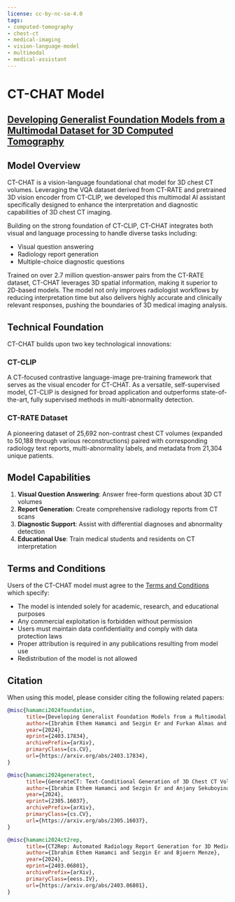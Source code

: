 ```yaml
---
license: cc-by-nc-sa-4.0
tags:
- computed-tomography
- chest-ct
- medical-imaging
- vision-language-model
- multimodal
- medical-assistant
---
```


# CT-CHAT Model

## [Developing Generalist Foundation Models from a Multimodal Dataset for 3D Computed Tomography](https://arxiv.org/abs/2403.17834)

## Model Overview

CT-CHAT is a vision-language foundational chat model for 3D chest CT volumes. Leveraging the VQA dataset derived from CT-RATE and pretrained 3D vision encoder from CT-CLIP, we developed this multimodal AI assistant specifically designed to enhance the interpretation and diagnostic capabilities of 3D chest CT imaging.

Building on the strong foundation of CT-CLIP, CT-CHAT integrates both visual and language processing to handle diverse tasks including:
- Visual question answering
- Radiology report generation
- Multiple-choice diagnostic questions

Trained on over 2.7 million question-answer pairs from the CT-RATE dataset, CT-CHAT leverages 3D spatial information, making it superior to 2D-based models. The model not only improves radiologist workflows by reducing interpretation time but also delivers highly accurate and clinically relevant responses, pushing the boundaries of 3D medical imaging analysis.

## Technical Foundation

CT-CHAT builds upon two key technological innovations:

### CT-CLIP
A CT-focused contrastive language-image pre-training framework that serves as the visual encoder for CT-CHAT. As a versatile, self-supervised model, CT-CLIP is designed for broad application and outperforms state-of-the-art, fully supervised methods in multi-abnormality detection.

### CT-RATE Dataset
A pioneering dataset of 25,692 non-contrast chest CT volumes (expanded to 50,188 through various reconstructions) paired with corresponding radiology text reports, multi-abnormality labels, and metadata from 21,304 unique patients.

## Model Capabilities

1. **Visual Question Answering**: Answer free-form questions about 3D CT volumes
2. **Report Generation**: Create comprehensive radiology reports from CT scans
3. **Diagnostic Support**: Assist with differential diagnoses and abnormality detection
4. **Educational Use**: Train medical students and residents on CT interpretation

## Terms and Conditions

Users of the CT-CHAT model must agree to the [Terms and Conditions](https://huggingface.co/datasets/ibrahimhamamci/CT-RATE) which specify:

- The model is intended solely for academic, research, and educational purposes
- Any commercial exploitation is forbidden without permission
- Users must maintain data confidentiality and comply with data protection laws
- Proper attribution is required in any publications resulting from model use
- Redistribution of the model is not allowed

## Citation

When using this model, please consider citing the following related papers:

```bibtex
@misc{hamamci2024foundation,
      title={Developing Generalist Foundation Models from a Multimodal Dataset for 3D Computed Tomography},
      author={Ibrahim Ethem Hamamci and Sezgin Er and Furkan Almas and Ayse Gulnihan Simsek and Sevval Nil Esirgun and Irem Dogan and Muhammed Furkan Dasdelen and Omer Faruk Durugol and Bastian Wittmann and Tamaz Amiranashvili and Enis Simsar and Mehmet Simsar and Emine Bensu Erdemir and Abdullah Alanbay and Anjany Sekuboyina and Berkan Lafci and Christian Bluethgen and Mehmet Kemal Ozdemir and Bjoern Menze},
      year={2024},
      eprint={2403.17834},
      archivePrefix={arXiv},
      primaryClass={cs.CV},
      url={https://arxiv.org/abs/2403.17834},
}

@misc{hamamci2024generatect,
      title={GenerateCT: Text-Conditional Generation of 3D Chest CT Volumes},
      author={Ibrahim Ethem Hamamci and Sezgin Er and Anjany Sekuboyina and Enis Simsar and Alperen Tezcan and Ayse Gulnihan Simsek and Sevval Nil Esirgun and Furkan Almas and Irem Dogan and Muhammed Furkan Dasdelen and Chinmay Prabhakar and Hadrien Reynaud and Sarthak Pati and Christian Bluethgen and Mehmet Kemal Ozdemir and Bjoern Menze},
      year={2024},
      eprint={2305.16037},
      archivePrefix={arXiv},
      primaryClass={cs.CV},
      url={https://arxiv.org/abs/2305.16037},
}

@misc{hamamci2024ct2rep,
      title={CT2Rep: Automated Radiology Report Generation for 3D Medical Imaging},
      author={Ibrahim Ethem Hamamci and Sezgin Er and Bjoern Menze},
      year={2024},
      eprint={2403.06801},
      archivePrefix={arXiv},
      primaryClass={eess.IV},
      url={https://arxiv.org/abs/2403.06801},
}
```
